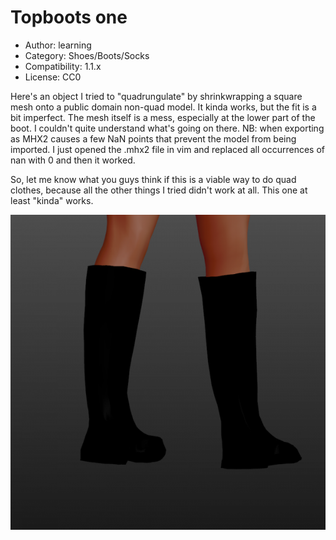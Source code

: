 # Topboots one

* Author: learning
* Category: Shoes/Boots/Socks
* Compatibility: 1.1.x
* License: CC0

Here's an object I tried to "quadrungulate" by shrinkwrapping a square mesh onto a public domain non-quad model. It kinda works, but the fit is a bit imperfect. The mesh itself is a mess, especially at the lower part of the boot. I couldn't quite understand what's going on there.
NB: when exporting as MHX2 causes a few NaN points that prevent the model from being imported. I just opened the .mhx2 file in vim and replaced all occurrences of nan with 0 and then it worked.

So, let me know what you guys think if this is a viable way to do quad clothes, because all the other things I tried didn't work at all. This one at least "kinda" works.

![Example](preview.png)

